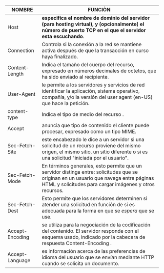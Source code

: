 

| NOMBRE          | FUNCIÒN                                                      |
| --------------- | ------------------------------------------------------------ |
| Host            | **especifica el nombre de dominio del servidor (para hosting virtual), y (opcionalmente) el número de puerto TCP en el que el servidor esta escuchando**. |
| Connection      | Controla si la conexión a la red se mantiene activa después de que la transacción en curso haya finalizado. |
| Content-Length  | Indica el tamaño del cuerpo del recurso, expresado en números decimales de octetos, que ha sido enviado al recipiente. |
| User-Agent      | le permite a los servidores y servicios de red identificar la aplicación, sistema operativo, compañía, y/o la versión del user agent (en-US) que hace la petición. |
| content-type    | Indica el tipo de medio del recurso .                        |
| Accept          | anuncia que tipo de contenido el cliente puede procesar, expresado como un tipo MIME. |
| Sec-Fetch-Site  | este encabezado le dice a un servidor si una solicitud de un recurso proviene del mismo origen, el mismo sitio, un sitio diferente o si es una solicitud "iniciada por el usuario". |
| Sec-Fetch-Mode  | En términos generales, esto permite que un servidor distinga entre: solicitudes que se originan en un usuario que navega entre páginas HTML y solicitudes para cargar imágenes y otros recursos. |
| Sec-Fetch-Dest  | Esto permite que los servidores determinen si atender una solicitud en función de si es adecuada para la forma en que se *espera* que se use. |
| Accept-Encoding | se utiliza para la negociación de la codificación del contenido. El servidor responde con el esquema usado, indicado por la cabecera de respuesta Content-Encoding . |
| Accept-Language | es información acerca de las preferencias de idioma del usuario que se envían mediante HTTP cuando se solicita un documento. |

